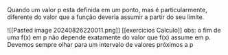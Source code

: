 Quando um valor p esta definida em um ponto, mas é particularmente, diferente do valor que a função deveria assumir a partir do seu limite.


![[Pasted image 20240826220011.png]]
[[exercicios Calculo]]
obs: o fim de uma f(x) em p não depende exatamente do valor que f(x) assume em p. Devemos sempre olhar para um intervalo de valores próximos a p 